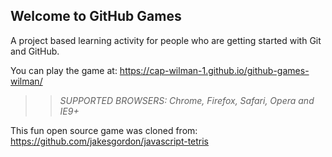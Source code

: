 ## Welcome to GitHub Games

A project based learning activity for people who are getting started with Git and GitHub.

You can play the game at: https://cap-wilman-1.github.io/github-games-wilman/

>> _*SUPPORTED BROWSERS*: Chrome, Firefox, Safari, Opera and IE9+_

This fun open source game was cloned from: https://github.com/jakesgordon/javascript-tetris
